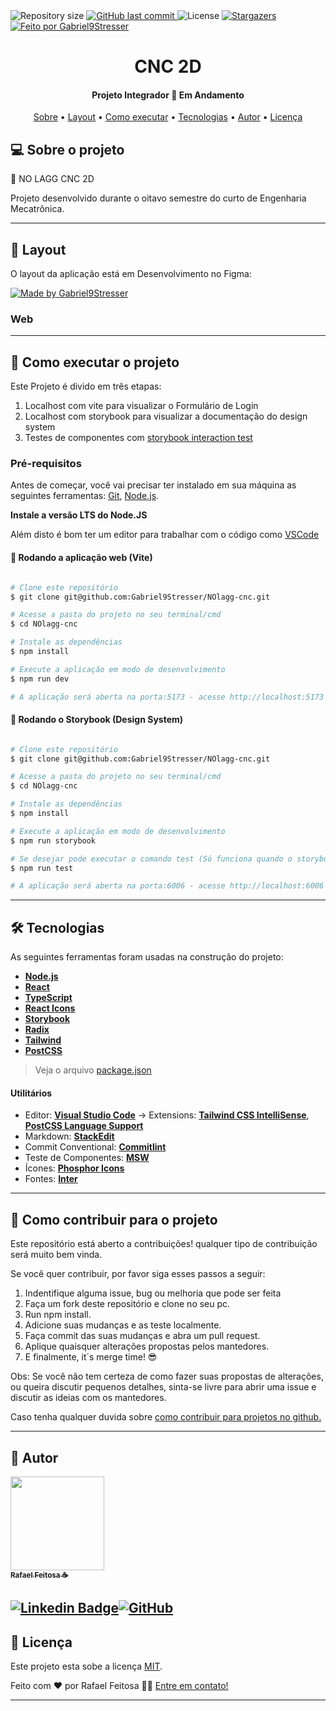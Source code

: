 ﻿ <img alt="Repository size" src="https://img.shields.io/github/repo-size/Gabriel9Stresser/NOlagg-cnc">
  
  <a href="https://github.com/Gabriel9Stresser/NOlagg-cnc/commits/master">
    <img alt="GitHub last commit" src="https://img.shields.io/github/last-commit/Gabriel9Stresser/NOlagg-cnc">
  </a>
    
   <img alt="License" src="https://img.shields.io/badge/license-MIT-brightgreen">
   <a href="https://github.com/Gabriel9Stresser/NOlagg-cnc/stargazers">
    <img alt="Stargazers" src="https://img.shields.io/github/stars/Gabriel9Stresser/NOlagg-cnc?style=social">
  </a>
 <br>
  <a href="https://www.linkedin.com/in/gabriel-augusto-soler-stresser-366719100/">
    <img alt="Feito por Gabriel9Stresser" src="https://img.shields.io/badge/feito%20por-Gabriel9Stresser-%237519C1">
 </a>

<h1 align="center">
    CNC 2D
</h1>

<h4 align="center"> 
	  Projeto Integrador 🚀 Em Andamento  
</h4>

<p align="center">
 <a href="#-sobre-o-projeto">Sobre</a> •
 <a href="#-layout">Layout</a> • 
 <a href="#-como-executar-o-projeto">Como executar</a> • 
 <a href="#-tecnologias">Tecnologias</a> • 
 <a href="#-autor">Autor</a> • 
 <a href="#user-content--licença">Licença</a>
</p>


## 💻 Sobre o projeto

📔 NO LAGG CNC 2D


Projeto desenvolvido durante o oitavo semestre do curto de Engenharia Mecatrônica.


---

## 🎨 Layout

O layout da aplicação está em Desenvolvimento no Figma:

<a href="https://www.figma.com/file/UT1l6W7CnEmH2IiwoS1Mqa/Ignite_Lab?node-id=0%3A1">
  <img alt="Made by Gabriel9Stresser" src="https://img.shields.io/badge/Acessar%20Layout%20-Figma-%2304D361">
</a>


### Web
<!-- 
<p align="center" style="display: flex; align-items: flex-start; justify-content: center;">
  <img alt="Ignite Lab" title="#IgniteLab" src="./src/assets/Web_view.png" width="375px">

  <img alt="Ignite Lab" title="#IgniteLab" src="./src/assets/web_login.png" width="400px">
</p> -->

<!-- 
<a href="https://code-lab.vercel.app/">Clique aqui para visualizar o formulário</a>

<br>

<a href="https://Gabriel9Stresser.github.io/NOlagg-cnc/">Clique aqui para visualizar o Storybook</a> -->


---

## 🚀 Como executar o projeto

Este Projeto é divido em três etapas:
1. Localhost com vite para visualizar o Formulário de Login
2. Localhost com storybook para visualizar a documentação do design system
3. Testes de componentes com [storybook interaction test](https://www.npmjs.com/package/@storybook/addon-interactions)

### Pré-requisitos

Antes de começar, você vai precisar ter instalado em sua máquina as seguintes ferramentas:
[Git](https://git-scm.com), [Node.js](https://nodejs.org/en/).

**Instale a versão LTS do Node.JS** 
 
Além disto é bom ter um editor para trabalhar com o código como [VSCode](https://code.visualstudio.com/)


#### 🧭 Rodando a aplicação web (Vite)

```bash

# Clone este repositório
$ git clone git@github.com:Gabriel9Stresser/NOlagg-cnc.git

# Acesse a pasta do projeto no seu terminal/cmd
$ cd NOlagg-cnc

# Instale as dependências
$ npm install

# Execute a aplicação em modo de desenvolvimento
$ npm run dev

# A aplicação será aberta na porta:5173 - acesse http://localhost:5173

```
#### 🧭 Rodando o Storybook (Design System)

```bash

# Clone este repositório
$ git clone git@github.com:Gabriel9Stresser/NOlagg-cnc.git

# Acesse a pasta do projeto no seu terminal/cmd
$ cd NOlagg-cnc

# Instale as dependências
$ npm install

# Execute a aplicação em modo de desenvolvimento
$ npm run storybook

# Se desejar pode executar o comando test (Só funciona quando o storybook está aberto no localhost)
$ npm run test

# A aplicação será aberta na porta:6006 - acesse http://localhost:6006

```


---

## 🛠 Tecnologias

As seguintes ferramentas foram usadas na construção do projeto:

-   **[Node.js](https://nodejs.org/en/)**
-   **[React](https://pt-br.reactjs.org/)**
-   **[TypeScript](https://www.typescriptlang.org/)**
-   **[React Icons](https://react-icons.github.io/react-icons/)**
-   **[Storybook](https://storybook.js.org/)**
-   **[Radix](https://www.radix-ui.com/)**
-   **[Tailwind](https://tailwindcss.com/)**
-   **[PostCSS](https://postcss.org/)**

> Veja o arquivo  [package.json](https://github.com/Gabriel9Stresser/NOlagg-cnc/blob/main/package.json)

#### [](https://github.com/Gabriel9Stresser/NOlagg-cnc#utilit%C3%A1rios)**Utilitários**

<!-- -   Protótipo:  **[Figma](https://www.figma.com/)**  →  **[Protótipo (Ignite Lab - Design System)](https://www.figma.com/file/UT1l6W7CnEmH2IiwoS1Mqa/Ignite_Lab)** -->
-   Editor:  **[Visual Studio Code](https://code.visualstudio.com/)**  → Extensions:  **[Tailwind CSS IntelliSense](https://marketplace.visualstudio.com/items?itemName=bradlc.vscode-tailwindcss)**, **[PostCSS Language Support](https://marketplace.visualstudio.com/items?itemName=csstools.postcss)**
-   Markdown:  **[StackEdit](https://stackedit.io/)**
-   Commit Conventional:  **[Commitlint](https://github.com/conventional-changelog/commitlint)**
-   Teste de Componentes:  **[MSW](https://mswjs.io/)**
-   Ícones:  **[Phosphor Icons](https://phosphoricons.com/?ref=madewithreactjs.com)**
-   Fontes:  **[Inter](https://fonts.google.com/specimen/Inter)**


---


## 💪 Como contribuir para o projeto

Este repositório está aberto a contribuições! qualquer tipo de contribuição será muito bem vinda.

Se você quer contribuir, por favor siga esses passos a seguir:

1. Indentifique alguma issue, bug ou melhoria que pode ser feita
2. Faça um fork deste repositório e clone no seu pc.
3. Run npm install.
4. Adicione suas mudanças e as teste localmente.
5. Faça commit das suas mudanças e abra um pull request.
6. Aplique quaisquer alterações propostas pelos mantedores.
7. E finalmente, it´s merge time! 😎

Obs: Se você não tem certeza de como fazer suas propostas de alterações, ou queira discutir pequenos detalhes, sinta-se livre para abrir uma issue e discutir as ideias com os mantedores.

Caso tenha qualquer duvida sobre <a href="https://docs.github.com/pt/get-started/quickstart/contributing-to-projects">como contribuir para projetos no github.</a>

---

## 🦸 Autor
 
<a href="https://github.com/Gabriel9Stresser">
 <img  src="https://camo.githubusercontent.com/e01364e2c1c63050f5f68950a1296bcf128f87637fc9994d32d899fd65fbb73e/68747470733a2f2f6d656469612e646973636f72646170702e6e65742f6174746163686d656e74732f313030313537363837393531393730333037332f313030313537373836343432363136383532312f676966676974312e706e673f77696474683d363736266865696768743d363736" width="150px;" alt=""/>
 <br>
 <sub><b>Rafael Feitosa ☕</b></sub></a>
 

 
 [![Linkedin Badge](https://img.shields.io/badge/-LinkedIn-blue?style=flat-square&logo=Linkedin&logoColor=white&link=https://www.linkedin.com/in/gabriel-augusto-soler-stresser-366719100/)](https://www.linkedin.com/in/gabriel-augusto-soler-stresser-366719100/)[![GitHub](https://img.shields.io/badge/GitHub-%23121011.svg?style=flat-squarew&logo=github&logoColor=white%link=https://github.com/Gabriel9Stresser)](https://github.com/Gabriel9Stresser)
<br>
---

## 📝 Licença

Este projeto esta sobe a licença [MIT](./LICENSE).

Feito com ❤️ por Rafael Feitosa 👋🏽 [Entre em contato!](https://www.linkedin.com/in/gabriel-augusto-soler-stresser-366719100/)

---
